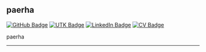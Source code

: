 ## paerha

[![GitHub Badge](https://img.shields.io/github/followers/paerha?style=social)](https://github.com/paerha?tab=followers)
[![UTK Badge](https://img.shields.io/badge/My-Facebook-blue)](https://www.facebook.com/paer.hansson)
[![LinkedIn Badge](https://img.shields.io/badge/My-LinkedIn-blue)](https://www.linkedin.com/in/paerhansson/)
[![CV Badge](https://img.shields.io/badge/My-CV-critical)](#)

paerha

---

